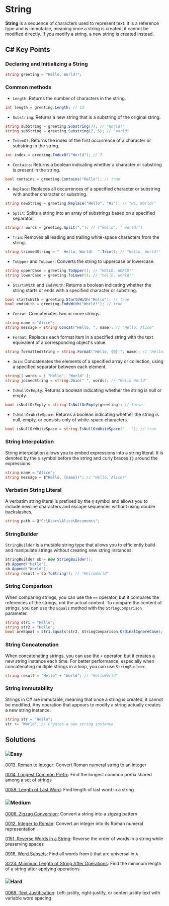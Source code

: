 # String 

**String** is a sequence of characters used to represent text. It is a reference type and is immutable, meaning once a string is created, it cannot be modified directly. If you modify a string, a new string is created instead.

## C# Key Points
### Declaring and Initializing a String
```csharp
string greeting = "Hello, World!";
```
### Common methods
- `Length`: Returns the number of characters in the string.
````csharp
int length = greeting.Length; // 13
````
- `Substring`: Returns a new string that is a substring of the original string.
````csharp
string subString = greeting.Substring(7); // "World!"
string subString = greeting.Substring(7, 5); // "World"
````

- `IndexOf`: Returns the index of the first occurrence of a character or substring in the string.
````csharp
int index = greeting.IndexOf("World"); // 7
````

- `Contains`: Returns a boolean indicating whether a character or substring is present in the string.
````csharp
bool contains = greeting.Contains("Hello"); // true
````

- `Replace`: Replaces all occurrences of a specified character or substring with another character or substring.
````csharp
string newString = greeting.Replace("Hello", "Hi"); // "Hi, World!"
````

- `Split`: Splits a string into an array of substrings based on a specified separator.
````csharp
string[] words = greeting.Split(","); // ["Hello", " World!"]
````

- `Trim`: Removes all leading and trailing white-space characters from the string.
````csharp
string trimmedString = "  Hello, World!  ".Trim(); // "Hello, World!"
````

- `ToUpper` and `ToLower`: Converts the string to uppercase or lowercase.
````csharp
string upperCase = greeting.ToUpper(); // "HELLO, WORLD!"
string lowerCase = greeting.ToLower(); // "hello, world!"
````

- `StartsWith` and `EndsWith`: Returns a boolean indicating whether the string starts or ends with a specified character or substring.
````csharp
bool startsWith = greeting.StartsWith("Hello"); // true
bool endsWith = greeting.EndsWith("World!"); // true
````

- `Concat`: Concatenates two or more strings.
````csharp
string name = "Alice";
string message = string.Concat("Hello, ", name); // "Hello, Alice"
````

- `Format`: Replaces each format item in a specified string with the text equivalent of a corresponding object's value.
````csharp
string formattedString = string.Format("Hello, {0}!", name); // "Hello, Alice!"
````

- `Join`: Concatenates the elements of a specified array or collection, using a specified separator between each element.
````csharp
string[] words = { "Hello", "World" };
string joinedString = string.Join(" ", words); // "Hello World"
````

- `IsNullOrEmpty`: Returns a boolean indicating whether the string is null or empty.
````csharp
bool isNullOrEmpty = string.IsNullOrEmpty(greeting); // false
````

- `IsNullOrWhiteSpace`: Returns a boolean indicating whether the string is null, empty, or consists only of white-space characters.
````csharp
bool isNullOrWhiteSpace = string.IsNullOrWhiteSpace("   "); // true
````

### String Interpolation
String interpolation allows you to embed expressions into a string literal. It is denoted by the `$` symbol before the string and curly braces `{}` around the expressions.
````csharp
string name = "Alice";
string message = $"Hello, {name}!"; // "Hello, Alice!"
````

### Verbatim String Literal
A verbatim string literal is prefixed by the `@` symbol and allows you to include newline characters and escape sequences without using double backslashes.
````csharp
string path = @"C:\Users\Alice\Documents";
````
### StringBuilder
`StringBuilder` is a mutable string type that allows you to efficiently build and manipulate strings without creating new string instances.
````csharp
StringBuilder sb = new StringBuilder();
sb.Append("Hello");
sb.Append("World");
string result = sb.ToString(); // "HelloWorld"
````

### String Comparison
When comparing strings, you can use the `==` operator, but it compares the references of the strings, not the actual content. To compare the content of strings, you can use the `Equals` method with the `StringComparison` parameter.
````csharp
string str1 = "Hello";
string str2 = "Hello";
bool areEqual = str1.Equals(str2, StringComparison.OrdinalIgnoreCase); // true
````
### String Concatenation
When concatenating strings, you can use the `+` operator, but it creates a new string instance each time. For better performance, especially when concatenating multiple strings in a loop, you can use `StringBuilder`.
````csharp
string result = "Hello" + "World"; // "HelloWorld"
````
### String Immutability
Strings in C# are immutable, meaning that once a string is created, it cannot be modified. Any operation that appears to modify a string actually creates a new string instance.
````csharp
string str = "Hello";
str += "World"; // Creates a new string instance
````

## Solutions

### ![Easy](https://img.shields.io/badge/Easy-46c6c2)

[0013. Roman to Integer](/Data%20Structures%2FString%2F0013.%20Roman%20to%20Integer): Convert Roman numeral string to an integer

[0014. Longest Common Prefix](/Data%20Structures%2FString%2F0014.%20Longest%20Common%20Prefix): Find the longest common prefix shared among a set of strings

[0058. Length of Last Word](/Data%20Structures%2FString%2F0058.%20Length%20of%20Last%20Word): Find length of last word in a string

### ![Medium](https://img.shields.io/badge/Medium-fac31d)

[0006. Zigzag Conversion](/Data%20Structures%2FString%2F0006.%20Zigzag%20Conversion): Convert a string into a zigzag pattern

[0012. Integer to Roman](/Data%20Structures%2FString%2F0012.%20Integer%20to%20Roman): Convert an integer into its Roman numeral representation

[0151. Reverse Words in a String](/Data%20Structures%2FString%2F0151.%20Reverse%20Words%20in%20a%20String): Reverse the order of words in a string while preserving spaces

[0916. Word Subsets](/Data%20Structures%2FString%2F0916.%20Word%20Subsets): Find all words from `B` that are universal in `A`

[3223. Minimum Length of String After Operations](/Data%20Structures%2FString%2F3223.%20Minimum%20Length%20of%20String%20After%20Operations): Find the minimum length of a string after applying operations

### ![Hard](https://img.shields.io/badge/Hard-f8615c)

[0068. Text Justification](/Data%20Structures%2FString%2F0068.%20Text%20Justification): Left-justify, right-justify, or center-justify text with variable word spacing
